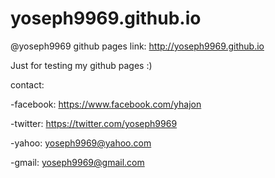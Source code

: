 # yoseph9969.github.io

@yoseph9969 github pages
link: http://yoseph9969.github.io

Just for testing my github pages :)

contact:

-facebook:	https://www.facebook.com/yhajon

-twitter:	https://twitter.com/yoseph9969

-yahoo:		yoseph9969@yahoo.com

-gmail:		yoseph9969@gmail.com
